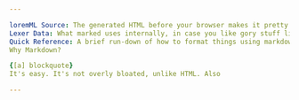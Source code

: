 ```yaml
---

loremML Source: The generated HTML before your browser makes it pretty.
Lexer Data: What marked uses internally, in case you like gory stuff like this.
Quick Reference: A brief run-down of how to format things using markdown.
Why Markdown?

{[a] blockquote}
It's easy. It's not overly bloated, unlike HTML. Also

---
```

